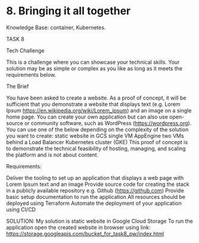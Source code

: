 # 8. Bringing it all together

Knowledge Base: container, Kubernetes.

TASK 8

Tech Challenge

This is a challenge where you can showcase your technical skills. Your solution may be as simple or complex as you like as long as it meets the requirements below.

The Brief

You have been asked to create a website. As a proof of concept, it will be sufficient that you demonstrate a website that displays text (e.g. Lorem Ipsum https://en.wikipedia.org/wiki/Lorem_ipsum) and an image on a single home page.
You can create your own application but can also use open-source or community software, such as WordPress (https://wordpress.org).
You can use one of the below depending on the complexity of the solution you want to create:
static website in GCS
single VM
AppEngine
two VMs behind a Load Balancer
Kubernetes cluster (GKE)
This proof of concept is to demonstrate the technical feasibility of hosting, managing, and scaling the platform and is not about content.

Requirements:

Deliver the tooling to set up an application that displays a web page with Lorem Ipsum text and an image
Provide source code for creating the stack in a publicly available repository e.g. Github (https://github.com)
Provide basic setup documentation to run the application
All resources should be deployed using Terraform
Automate the deployment of your application using CI/CD


SOLUTION:
My solution is static website in Google Cloud Storage
To run the application open the created website in browser using link:
https://storage.googleapis.com/bucket_for_task8_pw/index.html

